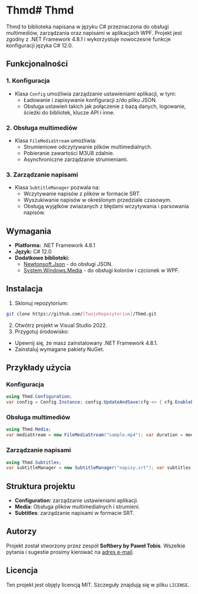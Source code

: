 # Thmd# Thmd

Thmd to biblioteka napisana w języku C# przeznaczona do obsługi multimediów, zarządzania  oraz napisami w aplikacjach WPF. Projekt jest zgodny z .NET Framework 4.8.1 i wykorzystuje nowoczesne funkcje konfiguracji języka C# 12.0.

## Funkcjonalności

### 1. **Konfiguracja**
- Klasa `Config` umożliwia zarządzanie ustawieniami aplikacji, w tym:
  - Ładowanie i zapisywanie konfiguracji z/do pliku JSON.
  - Obsługa ustawień takich jak połączenie z bazą danych, logowanie, ścieżki do bibliotek, klucze API i inne.

### 2. **Obsługa multimediów**
- Klasa `FileMediaStream` umożliwia:
  - Strumieniowe odczytywanie plików multimedialnych.
  - Pobieranie zawartości M3U8 zdalnie.
  - Asynchroniczne zarządzanie strumieniami.

### 3. **Zarządzanie napisami**
- Klasa `SubtitleManager` pozwala na:
  - Wczytywanie napisów z plików w formacie SRT.
  - Wyszukiwanie napisów w określonym przedziale czasowym.
  - Obsługą wyjątków zwiazanych z błędami wczytywania i parsowania napisów.

## Wymagania

- **Platforma:** .NET Framework 4.8.1
- **Język:** C# 12.0
- **Dodatkowe biblioteki:**
  - [Newtonsoft.Json](https://www.nuget.org/packages/Newtonsoft.Json) - do obsługi JSON.
  - [System.Windows.Media](https://learn.microsoft.com/en-us/dotnet/api/system.windows.media) - do obsługi kolorów i czcionek w WPF.

## Instalacja

1. Sklonuj repozytorium:
```bash
git clone https://github.com/[TwojeRepozytorium]/Thmd.git
```
2. Otwótrz projekt w Visual Studio 2022.
3. Przygotuj środowisko:
- Upewnij się, że masz zainstalowany .NET Framework 4.8.1.
- Zainstaluj wymagane pakiety NuGet.

## Przykłady użycia

### Konfiguracja
```csharp
using Thmd.Configuration;
var config = Config.Instance; config.UpdateAndSave(cfg => { cfg.EnableLogging = true; cfg.ApiKey = "new-api-key"; });
```

### Obsługa multimediów
```csharp
using Thmd.Media;
var mediaStream = new FileMediaStream("sample.mp4"); var duration = mediaStream.GetDuration(); Console.WriteLine($"Czas trwania: {duration} sekund");
```

### Zarządzanie napisami
```csharp
using Thmd.Subtitles;
var subtitleManager = new SubtitleManager("napisy.srt"); var subtitles = subtitleManager.GetStartToEndTimeSpan(TimeSpan.FromSeconds(0), TimeSpan.FromSeconds(60)); foreach (var subtitle in subtitles) { Console.WriteLine(subtitle.Text); }
```

## Struktura projektu

- **Configuration**: zarządzanie ustawieniami aplikacji.
- **Media**: Obsługa plików multimedialnych i strumieni.
- **Subtitles**: zarządzanie napisami w formacie SRT.

## Autorzy

Projekt został stworzony przez zespół **Softbery by Paweł Tobis**. Wszelkie pytania i sugestie prosimy kierować na [adres e-mail](mailto:kontakt@softbery.org).

## Licencja

Ten projekt jest objęty licencją MIT. Szczeguły znajdują się w pliku `LICENSE`.